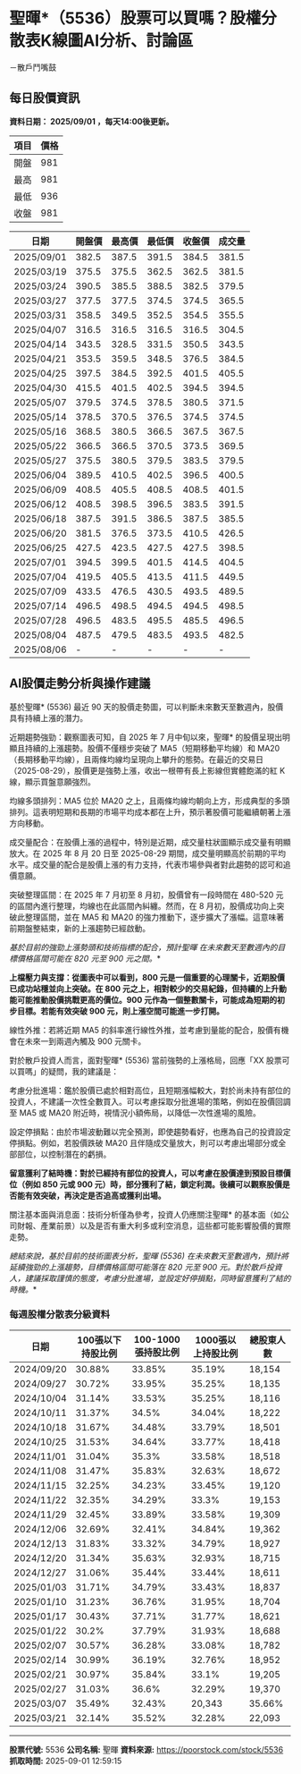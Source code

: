 # 聖暉*（5536）股票可以買嗎？股權分散表K線圖AI分析、討論區
－散戶鬥嘴鼓

## 每日股價資訊

**資料日期： 2025/09/01 ，每天14:00後更新。**

| 項目 | 價格 |
|------|------|
| 開盤 | 981 |
| 最高 | 981 |
| 最低 | 936 |
| 收盤 | 981 |

| 日期 | 開盤價 | 最高價 | 最低價 | 收盤價 | 成交量 |
|------|--------|--------|--------|--------|--------|
| 2025/09/01 | 382.5 | 387.5 | 391.5 | 384.5 | 381.5 |
| 2025/03/19 | 375.5 | 375.5 | 362.5 | 362.5 | 381.5 |
| 2025/03/24 | 390.5 | 385.5 | 388.5 | 382.5 | 379.5 |
| 2025/03/27 | 377.5 | 377.5 | 374.5 | 374.5 | 365.5 |
| 2025/03/31 | 358.5 | 349.5 | 352.5 | 354.5 | 355.5 |
| 2025/04/07 | 316.5 | 316.5 | 316.5 | 316.5 | 304.5 |
| 2025/04/14 | 343.5 | 328.5 | 331.5 | 350.5 | 343.5 |
| 2025/04/21 | 353.5 | 359.5 | 348.5 | 376.5 | 384.5 |
| 2025/04/25 | 397.5 | 384.5 | 392.5 | 401.5 | 405.5 |
| 2025/04/30 | 415.5 | 401.5 | 402.5 | 394.5 | 394.5 |
| 2025/05/07 | 379.5 | 374.5 | 378.5 | 380.5 | 371.5 |
| 2025/05/14 | 378.5 | 370.5 | 376.5 | 374.5 | 374.5 |
| 2025/05/16 | 368.5 | 380.5 | 366.5 | 367.5 | 367.5 |
| 2025/05/22 | 366.5 | 366.5 | 370.5 | 373.5 | 369.5 |
| 2025/05/27 | 375.5 | 380.5 | 379.5 | 383.5 | 379.5 |
| 2025/06/04 | 389.5 | 410.5 | 402.5 | 396.5 | 400.5 |
| 2025/06/09 | 408.5 | 405.5 | 408.5 | 408.5 | 401.5 |
| 2025/06/12 | 408.5 | 398.5 | 396.5 | 383.5 | 391.5 |
| 2025/06/18 | 387.5 | 391.5 | 386.5 | 387.5 | 385.5 |
| 2025/06/20 | 381.5 | 376.5 | 373.5 | 410.5 | 426.5 |
| 2025/06/25 | 427.5 | 423.5 | 427.5 | 427.5 | 398.5 |
| 2025/07/01 | 394.5 | 399.5 | 401.5 | 414.5 | 404.5 |
| 2025/07/04 | 419.5 | 405.5 | 413.5 | 411.5 | 449.5 |
| 2025/07/09 | 433.5 | 476.5 | 430.5 | 493.5 | 489.5 |
| 2025/07/14 | 496.5 | 498.5 | 494.5 | 494.5 | 498.5 |
| 2025/07/28 | 496.5 | 483.5 | 495.5 | 485.5 | 496.5 |
| 2025/08/04 | 487.5 | 479.5 | 483.5 | 493.5 | 482.5 |
| 2025/08/06 | - | - | - | - | - |

## AI股價走勢分析與操作建議

基於聖暉* (5536) 最近 90 天的股價走勢圖，可以判斷未來數天至數週內，股價具有持續上漲的潛力。

近期趨勢強勁：觀察圖表可知，自 2025 年 7 月中旬以來，聖暉* 的股價呈現出明顯且持續的上漲趨勢。股價不僅穩步突破了 MA5（短期移動平均線）和 MA20（長期移動平均線），且兩條均線均呈現向上攀升的態勢。在最近的交易日（2025-08-29），股價更是強勢上漲，收出一根帶有長上影線但實體飽滿的紅 K 線，顯示買盤意願強烈。

均線多頭排列：MA5 位於 MA20 之上，且兩條均線均朝向上方，形成典型的多頭排列。這表明短期和長期的市場平均成本都在上升，預示著股價可能繼續朝著上漲方向移動。

成交量配合：在股價上漲的過程中，特別是近期，成交量柱狀圖顯示成交量有明顯放大。在 2025 年 8 月 20 日至 2025-08-29 期間，成交量明顯高於前期的平均水平。成交量的配合是股價上漲的有力支持，代表市場參與者對此趨勢的認可和追價意願。

突破整理區間：在 2025 年 7 月初至 8 月初，股價曾有一段時間在 480-520 元的區間內進行整理，均線也在此區間內糾纏。然而，在 8 月初，股價成功向上突破此整理區間，並在 MA5 和 MA20 的強力推動下，逐步擴大了漲幅。這意味著前期盤整結束，新的上漲趨勢已經啟動。

**基於目前的強勁上漲勢頭和技術指標的配合，預計聖暉* 在未來數天至數週內的目標價格區間可能在 820 元至 900 元之間。**

**上檔壓力與支撐：從圖表中可以看到，800 元是一個重要的心理關卡，近期股價已成功站穩並向上突破。在 800 元之上，相對較少的交易紀錄，但持續的上升動能可能推動股價挑戰更高的價位。900 元作為一個整數關卡，可能成為短期的初步目標。若能有效突破 900 元，則上漲空間可能進一步打開。**

線性外推：若將近期 MA5 的斜率進行線性外推，並考慮到量能的配合，股價有機會在未來一到兩週內觸及 900 元關卡。

對於散戶投資人而言，面對聖暉* (5536) 當前強勢的上漲格局，回應「XX 股票可以買嗎」的疑問，我的建議是：

考慮分批進場：鑑於股價已處於相對高位，且短期漲幅較大，對於尚未持有部位的投資人，不建議一次性全數買入。可以考慮採取分批進場的策略，例如在股價回調至 MA5 或 MA20 附近時，視情況小額佈局，以降低一次性進場的風險。

設定停損點：由於市場波動難以完全預測，即使趨勢看好，也應為自己的投資設定停損點。例如，若股價跌破 MA20 且伴隨成交量放大，則可以考慮出場部分或全部部位，以控制潛在的虧損。

**留意獲利了結時機：對於已經持有部位的投資人，可以考慮在股價達到預設目標價位（例如 850 元或 900 元）時，部分獲利了結，鎖定利潤。後續可以觀察股價是否能有效突破，再決定是否追高或獲利出場。**

關注基本面與消息面：技術分析僅為參考，投資人仍應關注聖暉* 的基本面（如公司財報、產業前景）以及是否有重大利多或利空消息，這些都可能影響股價的實際走勢。

**總結來說，基於目前的技術圖表分析，聖暉* (5536) 在未來數天至數週內，預計將延續強勁的上漲趨勢，目標價格區間可能落在 820 元至 900 元。對於散戶投資人，建議採取謹慎的態度，考慮分批進場，並設定好停損點，同時留意獲利了結的時機。**

### 每週股權分散表分級資料

| 日期 | 100張以下持股比例 | 100-1000張持股比例 | 1000張以上持股比例 | 總股東人數 |
|------|-------------------|--------------------|--------------------|----------|
| 2024/09/20 | 30.88% | 33.85% | 35.19% | 18,154 |
| 2024/09/27 | 30.72% | 33.95% | 35.25% | 18,135 |
| 2024/10/04 | 31.14% | 33.53% | 35.25% | 18,116 |
| 2024/10/11 | 31.37% | 34.5% | 34.04% | 18,222 |
| 2024/10/18 | 31.67% | 34.48% | 33.79% | 18,501 |
| 2024/10/25 | 31.53% | 34.64% | 33.77% | 18,418 |
| 2024/11/01 | 31.04% | 35.3% | 33.58% | 18,518 |
| 2024/11/08 | 31.47% | 35.83% | 32.63% | 18,672 |
| 2024/11/15 | 32.25% | 34.23% | 33.45% | 19,120 |
| 2024/11/22 | 32.35% | 34.29% | 33.3% | 19,153 |
| 2024/11/29 | 32.45% | 33.89% | 33.58% | 19,309 |
| 2024/12/06 | 32.69% | 32.41% | 34.84% | 19,362 |
| 2024/12/13 | 31.83% | 33.32% | 34.79% | 18,927 |
| 2024/12/20 | 31.34% | 35.63% | 32.93% | 18,715 |
| 2024/12/27 | 31.06% | 35.44% | 33.44% | 18,611 |
| 2025/01/03 | 31.71% | 34.79% | 33.43% | 18,837 |
| 2025/01/10 | 31.23% | 36.76% | 31.95% | 18,704 |
| 2025/01/17 | 30.43% | 37.71% | 31.77% | 18,621 |
| 2025/01/22 | 30.2% | 37.79% | 31.93% | 18,688 |
| 2025/02/07 | 30.57% | 36.28% | 33.08% | 18,782 |
| 2025/02/14 | 30.99% | 36.19% | 32.76% | 18,952 |
| 2025/02/21 | 30.97% | 35.84% | 33.1% | 19,205 |
| 2025/02/27 | 31.03% | 36.6% | 32.29% | 19,370 |
| 2025/03/07 | 35.49% | 32.43% | 20,343 | 35.66% |
| 2025/03/21 | 32.14% | 35.52% | 32.28% | 22,093 |

---

**股票代號:** 5536
**公司名稱:** 聖暉
**資料來源:** https://poorstock.com/stock/5536
**抓取時間:** 2025-09-01 12:59:15